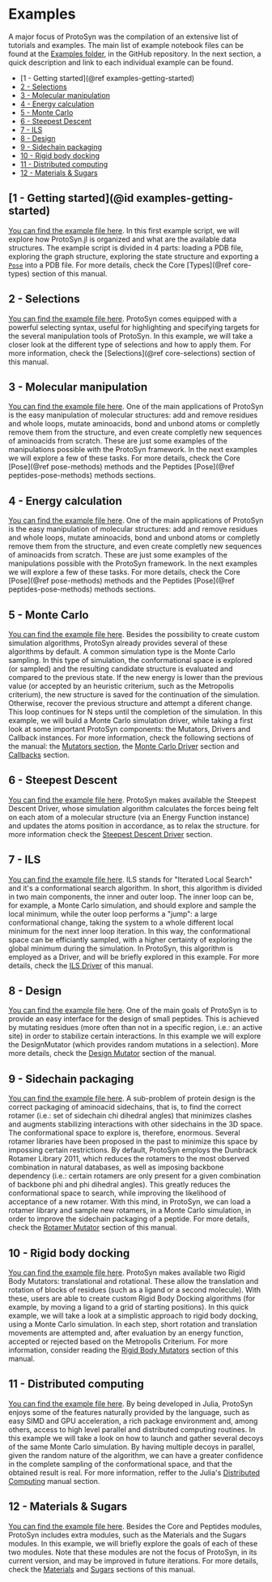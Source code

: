 # Examples

A major focus of ProtoSyn was the compilation of an extensive list of tutorials and examples. The main list of example notebook files can be found at the [Examples folder](https://github.com/sergio-santos-group/ProtoSyn.jl/tree/master/examples), in the GitHub repository. In the next section, a quick description and link to each individual example can be found.

+ [1 - Getting started](@ref examples-getting-started)
+ [2 - Selections](@ref)
+ [3 - Molecular manipulation](@ref)
+ [4 - Energy calculation](@ref)
+ [5 - Monte Carlo](@ref)
+ [6 - Steepest Descent](@ref)
+ [7 - ILS](@ref)
+ [8 - Design](@ref)
+ [9 - Sidechain packaging](@ref)
+ [10 - Rigid body docking](@ref)
+ [11 - Distributed computing](@ref)
+ [12 - Materials & Sugars](@ref)

## [1 - Getting started](@id examples-getting-started)

[You can find the example file here](https://github.com/sergio-santos-group/ProtoSyn.jl/blob/master/examples/1-getting-started.ipynb).
In this first example script, we will explore how ProtoSyn.jl is organized and what are the available data structures. The example script is divided in 4 parts: loading a PDB file, exploring the graph structure, exploring the state structure and exporting a [`Pose`](@ref) into a PDB file. For more details, check the Core [Types](@ref core-types) section of this manual.

## 2 - Selections

[You can find the example file here](https://github.com/sergio-santos-group/ProtoSyn.jl/blob/master/examples/2-selections.ipynb).
ProtoSyn comes equipped with a powerful selecting syntax, useful for highlighting and specifying targets for the several manipulation tools of ProtoSyn. In this example, we will take a closer look at the different type of selections and how to apply them. For more information, check the [Selections](@ref core-selections) section of this manual.

## 3 - Molecular manipulation

[You can find the example file here](https://github.com/sergio-santos-group/ProtoSyn.jl/blob/master/examples/3-molecular-manipulation.ipynb).
One of the main applications of ProtoSyn is the easy manipulation of molecular structures: add and remove residues and whole loops, mutate aminoacids, bond and unbond atoms or completly remove them from the structure, and even create completly new sequences of aminoacids from scratch. These are just some examples of the manipulations possible with the ProtoSyn framework. In the next examples we will explore a few of these tasks. For more details, check the Core [Pose](@ref pose-methods) methods and the Peptides [Pose](@ref peptides-pose-methods) methods sections.

## 4 - Energy calculation

[You can find the example file here](https://github.com/sergio-santos-group/ProtoSyn.jl/blob/master/examples/4-energy-calculation.ipynb).
One of the main applications of ProtoSyn is the easy manipulation of molecular structures: add and remove residues and whole loops, mutate aminoacids, bond and unbond atoms or completly remove them from the structure, and even create completly new sequences of aminoacids from scratch. These are just some examples of the manipulations possible with the ProtoSyn framework. In the next examples we will explore a few of these tasks. For more details, check the Core [Pose](@ref pose-methods) methods and the Peptides [Pose](@ref peptides-pose-methods) methods sections.

## 5 - Monte Carlo

[You can find the example file here](https://github.com/sergio-santos-group/ProtoSyn.jl/blob/master/examples/5-monte-carlo.ipynb).
Besides the possibility to create custom simulation algorithms, ProtoSyn already provides several of these algorithms by default. A common simulation type is the Monte Carlo sampling. In this type of simulation, the conformational space is explored (or sampled) and the resulting candidate structure is evaluated and compared to the previous state. If the new energy is lower than the previous value (or accepted by an heuristic criterium, such as the Metropolis criterium), the new structure is saved for the continuation of the simulation. Otherwise, recover the previous structure and attempt a diferent change. This loop continues for N steps until the completion of the simulation. In this example, we will build a Monte Carlo simulation driver, while taking a first look at some important ProtoSyn components: the Mutators, Drivers and Callback instances. For more information, check the following sections of the manual: the [Mutators section](@ref), the [Monte Carlo Driver](@ref) section and [Callbacks](@ref) section.

## 6 - Steepest Descent

[You can find the example file here](https://github.com/sergio-santos-group/ProtoSyn.jl/blob/master/examples/6-steepest-descent.ipynb).
ProtoSyn makes available the Steepest Descent Driver, whose simulation algorithm calculates the forces being felt on each atom of a molecular structure (via an Energy Function instance) and updates the atoms position in accordance, as to relax the structure. for more information check the [Steepest Descent Driver](@ref) section.

## 7 - ILS

[You can find the example file here](https://github.com/sergio-santos-group/ProtoSyn.jl/blob/master/examples/7-ils.ipynb).
ILS stands for "Iterated Local Search" and it's a conformational search algorithm. In short, this algorithm is divided in two main components, the inner and outer loop. The inner loop can be, for example, a Monte Carlo simulation, and should explore and sample the local minimum, while the outer loop performs a "jump": a large conformational change, taking the system to a whole different local minimum for the next inner loop iteration. In this way, the conformational space can be efficiantly sampled, with a higher certainty of exploring the global minimum during the simulation. In ProtoSyn, this algorithm is employed as a Driver, and will be briefly explored in this example. For more details, check the [ILS Driver](@ref) of this manual.

## 8 - Design

[You can find the example file here](https://github.com/sergio-santos-group/ProtoSyn.jl/blob/master/examples/8-design.ipynb).
One of the main goals of ProtoSyn is to provide an easy interface for the design of small peptides. This is achieved by mutating residues (more often than not in a specific region, i.e.: an active site) in order to stabilize certain interactions. In this example we will explore the DesignMutator (which provides random mutations in a selection). More more details, check the [Design Mutator](@ref) section of the manual.

## 9 - Sidechain packaging

[You can find the example file here](https://github.com/sergio-santos-group/ProtoSyn.jl/blob/master/examples/9-sidechain-packaging.ipynb).
A sub-problem of protein design is the correct packaging of aminoacid sidechains, that is, to find the correct rotamer (i.e.: set of sidechain chi dihedral angles) that minimizes clashes and augments stabilizing interactions with other sidechains in the 3D space. The conformational space to explore is, therefore, enormous. Several rotamer libraries have been proposed in the past to minimize this space by impossing certain restrictions. By default, ProtoSyn employs the Dunbrack Rotamer Library 2011, which reduces the rotamers to the most observed combination in natural databases, as well as imposing backbone dependency (i.e.: certain rotamers are only present for a given combination of backbone phi and phi dihedral angles). This greatly reduces the conformational space to search, while improving the likelihood of acceptance of a new rotamer. With this mind, in ProtoSyn, we can load a rotamer library and sample new rotamers, in a Monte Carlo simulation, in order to improve the sidechain packaging of a peptide. For more details, check the [Rotamer Mutator](@ref) section of this manual.

## 10 - Rigid body docking

[You can find the example file here](https://github.com/sergio-santos-group/ProtoSyn.jl/blob/master/examples/10-rigid-body-docking.ipynb).
ProtoSyn makes available two Rigid Body Mutators: translational and rotational. These allow the translation and rotation of blocks of residues (such as a ligand or a second molecule). With these, users are able to create custom Rigid Body Docking algorithms (for example, by moving a ligand to a grid of starting positions). In this quick example, we will take a look at a simplistic approach to rigid body docking, using a Monte Carlo simulation. In each step, short rotation and translation movements are attempted and, after evaluation by an energy function, accepted or rejected based on the Metropolis Criterium. For more information, consider reading the [Rigid Body Mutators](@ref) section of this manual.

## 11 - Distributed computing

[You can find the example file here](https://github.com/sergio-santos-group/ProtoSyn.jl/blob/master/examples/11-distributed-computing.ipynb).
By being developed in Julia, ProtoSyn enjoys some of the features naturally provided by the language, such as easy SIMD and GPU acceleration, a rich package environment and, among others, access to high level parallel and distributed computing routines. In this example we will take a look on how to launch and gather several decoys of the same Monte Carlo simulation. By having multiple decoys in parallel, given the random nature of the algorithm, we can have a greater confidence in the complete sampling of the conformational space, and that the obtained result is real. For more information, reffer to the Julia's [Distributed Computing](https://docs.julialang.org/en/v1/stdlib/Distributed/) manual section.

## 12 - Materials & Sugars

[You can find the example file here](https://github.com/sergio-santos-group/ProtoSyn.jl/blob/master/examples/12-materials-sugars.ipynb).
Besides the Core and Peptides modules, ProtoSyn includes extra modules, such as the Materials and the Sugars modules. In this example, we will briefly explore the goals of each of these two modules. Note that these modules are not the focus of ProtoSyn, in its current version, and may be improved in future iterations. For more details, check the [Materials](@ref) and [Sugars](@ref) sections of this manual.